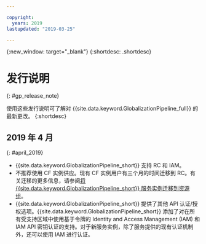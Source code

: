```yaml
---

copyright:
  years: 2019
lastupdated: "2019-03-25"

---
```


{:new_window: target="_blank"}
{:shortdesc: .shortdesc}

# 发行说明
{: #gp_release_note}

使用这些发行说明可了解对 {{site.data.keyword.GlobalizationPipeline_full}} 的最新更改。
{:shortdesc}

## 2019 年 4 月
{: #april_2019}

* {{site.data.keyword.GlobalizationPipeline_short}} 支持 RC 和 IAM。
* 不推荐使用 CF 实例供应。现有 CF 实例用户有三个月的时间迁移到 RC。有关迁移的更多信息，请参阅[将 {{site.data.keyword.GlobalizationPipeline_short}} 服务实例迁移到资源组](/docs/GlobalizationPipeline/gp_migration.html)。
* {{site.data.keyword.GlobalizationPipeline_short}} 提供了其他 API 认证/授权选项。{{site.data.keyword.GlobalizationPipeline_short}} 添加了对在所有受支持区域中使用基于令牌的 Identity and Access Management (IAM) 和 IAM API 密钥认证的支持。对于新服务实例，除了服务提供的现有认证机制外，还可以使用 IAM 进行认证。
